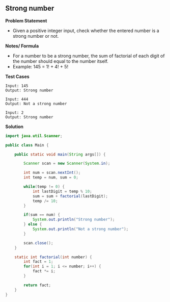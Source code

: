 ## Strong number

**Problem Statement**

- Given a positive integer input, check whether the entered number is a strong number or not.

**Notes/ Formula**

- For a number to be a strong number, the sum of factorial of each digit of the number should equal to the number itself.
- Example: 145 = 1! + 4! + 5!

**Test Cases**

```
Input: 145
Output: Strong number

Input: 444
Output: Not a strong number

Input: 2
Output: Strong number
```

**Solution**

```java
import java.util.Scanner;

public class Main {

	public static void main(String args[]) {

		Scanner scan = new Scanner(System.in);

		int num = scan.nextInt();
		int temp = num, sum = 0;

		while(temp != 0) {
			int lastDigit = temp % 10;
			sum = sum + factorial(lastDigit);
			temp /= 10;
		}

		if(sum == num) {
			System.out.println("Strong number");
		} else {
			System.out.println("Not a strong number");
		}

		scan.close();
	}

	static int factorial(int number) {
		int fact = 1;
		for(int i = 1; i <= number; i++) {
			fact *= i;
		}

		return fact;
	}
}
```
